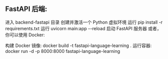 ## FastAPI 后端:

进入 backend-fastapi 目录
创建并激活一个 Python 虚拟环境
运行 pip install -r requirements.txt
运行 uvicorn main:app --reload 启动 FastAPI 服务器
或者，你可以使用 Docker:

构建 Docker 镜像: docker build -t fastapi-language-learning .
运行容器: docker run -d -p 8000:8000 fastapi-language-learning